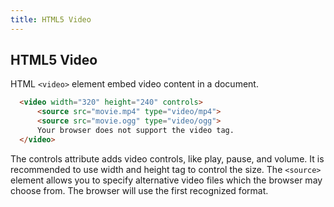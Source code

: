 ```yaml
---
title: HTML5 Video
---
```

## HTML5 Video

HTML `<video>` element embed video content in a document.
  
```html
  <video width="320" height="240" controls>
      <source src="movie.mp4" type="video/mp4">
      <source src="movie.ogg" type="video/ogg">
      Your browser does not support the video tag.
  </video>
```
The controls attribute adds video controls, like play, pause, and volume.
It is recommended to use width and height tag to control the size.
The `<source>` element allows you to specify alternative video files which the browser may choose from. The browser will use the first recognized format.
